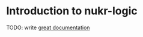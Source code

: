 # Introduction to nukr-logic

TODO: write [great documentation](http://jacobian.org/writing/what-to-write/)
